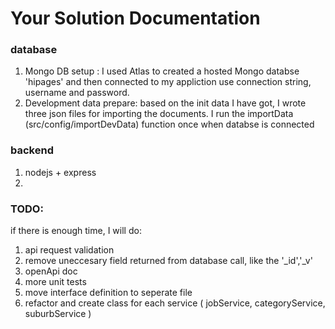 Your Solution Documentation
===========================

### database
1. Mongo DB setup : 
    I used Atlas to created a hosted Mongo databse 'hipages' and then connected to my appliction use connection string, username and password. 
2. Development data prepare:
    based on the init data I have got, I wrote three json files for importing the documents. I run the importData (src/config/importDevData) function once when databse is connected 
### backend
1. nodejs + express 
2. 
###  TODO:
if there is enough time, I will do:
1. api request validation
2. remove uneccesary field returned from database call, like the '_id','_v'
2. openApi doc 
4. more unit tests
5. move interface definition to seperate file
6. refactor and create class for each service ( jobService, categoryService, suburbService )